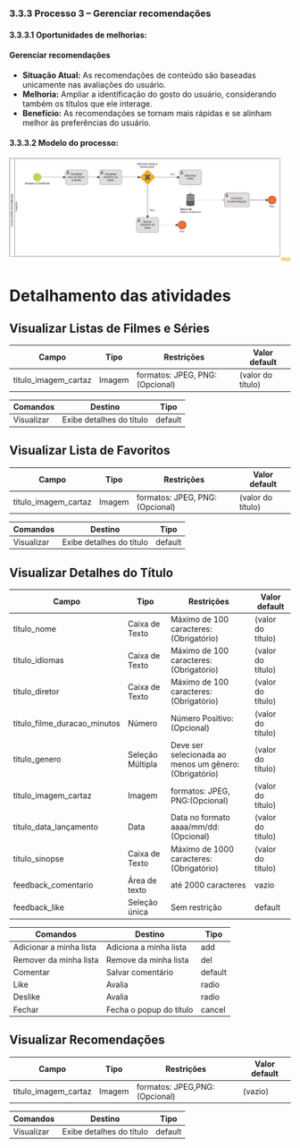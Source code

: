  ### 3.3.3 Processo 3 – Gerenciar recomendações

#### 3.3.3.1 Oportunidades de melhorias:

#### Gerenciar recomendações

- **Situação Atual:** As recomendações de conteúdo são baseadas unicamente nas avaliações do usuário.
- **Melhoria:** Ampliar a identificação do gosto do usuário, considerando também os títulos que ele interage.
- **Benefício:** As recomendações se tornam mais rápidas e se alinham melhor às preferências do usuário.

#### 3.3.3.2 Modelo do processo:

![Processos de gerenciar recomendaçoes](images/processo_3.png)

# Detalhamento das atividades

## **Visualizar Listas de Filmes e Séries**

| **Campo**                    | **Tipo**         | **Restrições**                                        | **Valor default** |
| ---                          | ---              | ---                                                   | ---               |
| titulo_imagem_cartaz         | Imagem           | formatos: JPEG, PNG:(Opcional)                        | (valor do título) |

| **Comandos**                 |  **Destino**                                                             | **Tipo**          |
| ---                          | ---                                                                      | ---               |
| Visualizar                   | Exibe detalhes do título	                                                | default           |


## **Visualizar Lista de Favoritos**

| **Campo**                    | **Tipo**         | **Restrições**                                        | **Valor default** |
| ---                          | ---              | ---                                                   | ---               |
| titulo_imagem_cartaz         | Imagem           | formatos: JPEG, PNG:(Opcional)                        | (valor do título) |

| **Comandos**         |  **Destino**                                     | **Tipo**          |
| ---                  | ---                                              | ---               |
| Visualizar           | Exibe detalhes do título	                        | default           |

## **Visualizar Detalhes do Título**

| **Campo**                    | **Tipo**         | **Restrições**                                        | **Valor default** |
| ---                          | ---              | ---                                                   | ---               |
| titulo_nome                  | Caixa de Texto   | Máximo de 100 caracteres:(Obrigatório)                | (valor do título) |
| titulo_idiomas               | Caixa de Texto   | Máximo de 100 caracteres:(Obrigatório)                | (valor do título) |
| titulo_diretor               | Caixa de Texto   | Máximo de 100 caracteres:(Obrigatório)                | (valor do título) |
| titulo_filme_duracao_minutos | Número           | Número Positivo:(Opcional)                            | (valor do título) |
| titulo_genero                | Seleção Múltipla | Deve ser selecionada ao menos um gênero:(Obrigatório) | (valor do título) |
| titulo_imagem_cartaz         | Imagem           | formatos: JPEG, PNG:(Opcional)                        | (valor do título) |
| titulo_data_lançamento       | Data             | Data no formato aaaa/mm/dd:(Opcional)                 | (valor do título) |
| titulo_sinopse               | Caixa de Texto   | Máximo de 1000 caracteres:(Obrigatório)               | (valor do título) |
| feedback_comentario          | Área de texto    | até 2000 caracteres                                   | vazio             |
| feedback_like                | Seleção única    | Sem restrição                                         | default           |

| **Comandos**               |  **Destino**                                     | **Tipo**          |
| ---                        | ---                                              | ---               |
| Adicionar a minha lista    | Adiciona a minha lista                           | add               |
| Remover da minha lista     | Remove da minha lista                            | del               |
| Comentar                   | Salvar comentário                                | default           |
| Like                       | Avalia                                           | radio             |
| Deslike                    | Avalia                                           | radio             |
| Fechar                     | Fecha o popup do título	                        | cancel            |


## **Visualizar Recomendações**

| **Campo**            | **Tipo**         | **Restrições**                                         | **Valor default** |
| ---                  | ---              | ---                                                    | ---               |
| titulo_imagem_cartaz | Imagem           | formatos: JPEG,PNG:(Opcional)                          |(vazio)            |

| **Comandos**         |  **Destino**                                     | **Tipo**          |
| ---                  | ---                                              | ---               |
| Visualizar           | Exibe detalhes do título	                        | default           |
